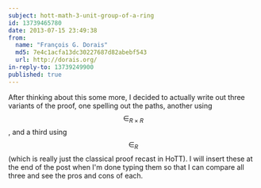 ```yaml
---
subject: hott-math-3-unit-group-of-a-ring
id: 13739465780
date: 2013-07-15 23:49:38
from:
  name: "François G. Dorais"
  md5: 7e4c1acfa13dc30227687d82abebf543
  url: http://dorais.org/
in-reply-to: 13739249900
published: true
---
```

After thinking about this some more, I decided to actually write out three variants of the proof, one spelling out the paths, another using $$\in_{R \times R}$$, and a third using $$\in_R$$ (which is really just the classical proof recast in HoTT). I will insert these at the end of the post when I'm done typing them so that I can compare all three and see the pros and cons of each.
